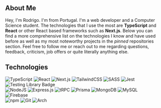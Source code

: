 
  
## About Me
Hey, I'm Rodrigo. I'm from Portugal. I'm a web developer and a Computer Science student. The technologies that I use the most are **TypeScript** and **React** or other React based frameworks such as **Next.js**. Below you can find a more comprehensive list on the technologies I know and have used before as well as my most noteworthy projects in the _pinned_ repositories section. Feel free to follow me or reach out to me regarding questions, feedback, criticism, job offers or quite literally anything else.

## Technologies
![TypeScript](https://img.shields.io/badge/typescript-%23007ACC.svg?style=for-the-badge&logo=typescript&logoColor=white) ![React](https://img.shields.io/badge/react-%2320232a.svg?style=for-the-badge&logo=react&logoColor=%2361DAFB) ![Next.js](https://img.shields.io/badge/Next.js-000?logo=nextdotjs&logoColor=fff&style=for-the-badge) ![TailwindCSS](https://img.shields.io/badge/tailwindcss-%2338B2AC.svg?style=for-the-badge&logo=tailwind-css&logoColor=white) ![SASS](https://img.shields.io/badge/SASS-hotpink.svg?style=for-the-badge&logo=SASS&logoColor=white) ![Jest](https://img.shields.io/badge/Jest-C21325?style=for-the-badge&logo=jest&logoColor=fff) ![Testing Library Badge](https://img.shields.io/badge/Testing%20Library-E33332?logo=testinglibrary&logoColor=fff&style=for-the-badge) <br> ![NodeJS](https://img.shields.io/badge/node.js-6DA55F?style=for-the-badge&logo=node.js&logoColor=white) ![Express.js](https://img.shields.io/badge/express.js-%23404d59.svg?style=for-the-badge&logo=express&logoColor=%2361DAFB) ![tRPC](https://img.shields.io/badge/tRPC-2596BE?logo=trpc&logoColor=fff&style=for-the-badge) ![Prisma](https://img.shields.io/badge/Prisma-2D3748?logo=prisma&logoColor=fff&style=for-the-badge) ![MongoDB](https://img.shields.io/badge/MongoDB-%234ea94b.svg?style=for-the-badge&logo=mongodb&logoColor=white) ![MySQL](https://img.shields.io/badge/mysql-%2300f.svg?style=for-the-badge&logo=mysql&logoColor=white) ![Firebase](https://img.shields.io/badge/firebase-%23039BE5.svg?style=for-the-badge&logo=firebase) <br> ![npm](https://img.shields.io/badge/npm-CB3837?logo=npm&logoColor=fff&style=for-the-badge) ![Git](https://img.shields.io/badge/Git-F05032?logo=git&logoColor=fff&style=for-the-badge) ![Arch](https://img.shields.io/badge/Arch%20Linux-1793D1?logo=archlinux&logoColor=fff&style=for-the-badge)
